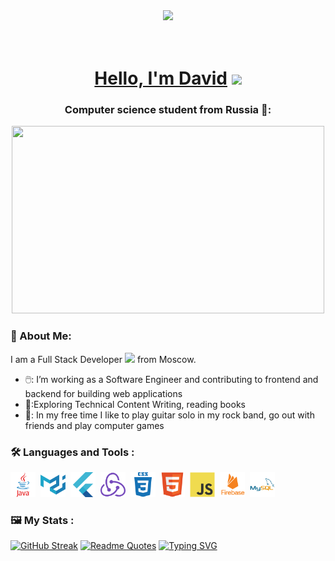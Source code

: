 </div>
<div id="header" align="center">
  <img src="https://media3.giphy.com/media/EK24OWrJSy1GkkNu0y/giphy.gif?cid=790b7611862284cea558dd760977acec24268ede0c893ce9&rid=giphy.gif&ct=g" width="400"/>
</div>


<div id="viewprof" align="center">
<a href="https://www.twitch.tv/dunduk">
  <img src="https://img.shields.io/twitch/status/battlestategames?style=social" alt=""/>
</div>

<div id="viewprof" align="center">
  <a href="https://www.youtube.com/watch?v=Z9syc_Vyt1E">
  <img src="https://img.shields.io/youtube/views/dQw4w9WgXcQ?style=social" alt=""/>
</div>

<h1 align="center">Hello, I'm <a href="https://vk.com/the_unforgiven_ll" target="_blank">David</a> 
<img src="https://github.com/blackcater/blackcater/raw/main/images/Hi.gif" height="32"/></h1>
<h3 align="center">Computer science student from Russia 	🐻:</h3>

</div>
<div align="center">
  <img src="https://media1.giphy.com/media/HscDLzkO8EOTmgkhQP/giphy.gif?cid=ecf05e478pn7w5kjuukz8vd8q586qwxnzbcoz64iroomelqn&rid=giphy.gif&ct=g" width="500" height="300"/>
</div>

### 	:speech_balloon: About Me:
I am a Full Stack Developer <img src="https://media.giphy.com/media/zOvBKUUEERdNm/giphy.gif" width="30"> from Moscow.
- 🖱️: I’m working as a Software Engineer and contributing to frontend and backend for building web applications
- 📘:Exploring Technical Content Writing, reading books
- 🎸: In my free time I like to play guitar solo in my rock band, go out with friends and play computer games

### :hammer_and_wrench: Languages and Tools :
<div>
  <img src="https://github.com/devicons/devicon/blob/master/icons/java/java-original-wordmark.svg" title="Java" alt="Java" width="40" height="40"/>&nbsp;
  <img src="https://github.com/devicons/devicon/blob/master/icons/materialui/materialui-original.svg" title="Material UI" alt="Material UI" width="40" height="40"/>&nbsp;
  <img src="https://github.com/devicons/devicon/blob/master/icons/flutter/flutter-original.svg" title="Flutter" alt="Flutter" width="40" height="40"/>&nbsp;
  <img src="https://github.com/devicons/devicon/blob/master/icons/redux/redux-original.svg" title="Redux" alt="Redux " width="40" height="40"/>&nbsp;
  <img src="https://github.com/devicons/devicon/blob/master/icons/css3/css3-plain-wordmark.svg"  title="CSS3" alt="CSS" width="40" height="40"/>&nbsp;
  <img src="https://github.com/devicons/devicon/blob/master/icons/html5/html5-original.svg" title="HTML5" alt="HTML" width="40" height="40"/>&nbsp;
  <img src="https://github.com/devicons/devicon/blob/master/icons/javascript/javascript-original.svg" title="JavaScript" alt="JavaScript" width="40" height="40"/>&nbsp;
  <img src="https://github.com/devicons/devicon/blob/master/icons/firebase/firebase-plain-wordmark.svg" title="Firebase" alt="Firebase" width="40" height="40"/>&nbsp;
  <img src="https://github.com/devicons/devicon/blob/master/icons/mysql/mysql-original-wordmark.svg" title="MySQL"  alt="MySQL" width="40" height="40"/>&nbsp;
  
  ### 	:framed_picture: My Stats :
[![GitHub Streak](http://github-readme-streak-stats.herokuapp.com?user=Davidkotelevskiy&theme=dark&hide_border=true)](https://git.io/streak-stats)
[![Readme Quotes](https://quotes-github-readme.vercel.app/api?type=horizontal&theme=dark)](https://github.com/piyushsuthar/github-readme-quotes)
[![Typing SVG](https://readme-typing-svg.herokuapp.com?font=213&pause=1000&color=1462F7&width=435&lines=Thanks+for+watching+me)](https://git.io/typing-svg)
